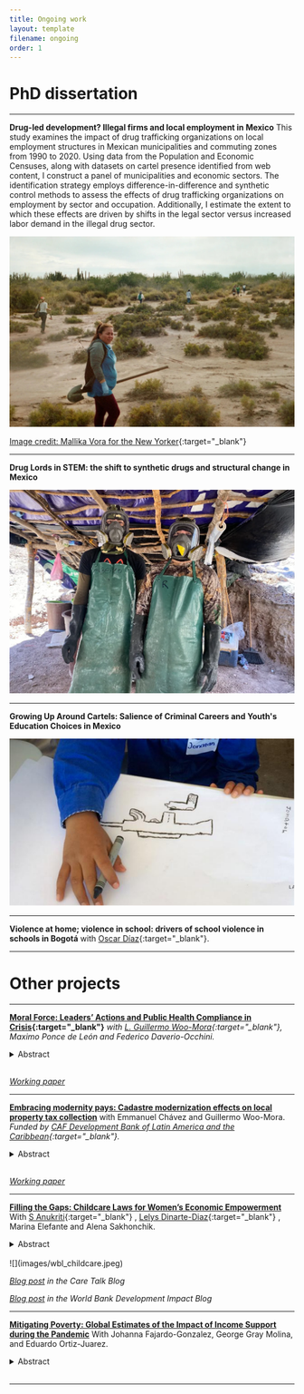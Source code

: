 ```yaml
---
title: Ongoing work
layout: template
filename: ongoing
order: 1
---
```



# PhD dissertation 

---
**Drug-led development? Illegal firms and local employment in Mexico** 
This study examines the impact of drug trafficking organizations on local employment structures in Mexican municipalities and commuting zones from 1990 to 2020. Using data from the Population and Economic Censuses, along with datasets on cartel presence identified from web content, I construct a panel of municipalities and economic sectors. The identification strategy employs difference-in-difference and synthetic control methods to assess the effects of drug trafficking organizations on employment by sector and occupation. Additionally, I estimate the extent to which these effects are driven by shifts in the legal sector versus increased labor demand in the illegal drug sector.

![](images/zatarain_las_rastreadoras.jpeg)

[Image credit: Mallika Vora for the New Yorker](https://www.newyorker.com/news/dispatch/searching-with-the-mothers-of-mexicos-disappeared){:target="_blank"}

---

**Drug Lords in STEM: the shift to synthetic drugs and structural change in Mexico**

![](images/cocina.webp)


---

**Growing Up Around Cartels: Salience of Criminal Careers and Youth's Education Choices in Mexico**

![](images/villa_juarez_crop.png)


---
**Violence at home; violence in school: drivers of school violence in schools in Bogotá** with [Oscar Díaz](https://sites.google.com/view/oscarmdiazb/inicio){:target="_blank"}.

---


# Other projects 

---

**[Moral Force: Leaders’ Actions and Public Health Compliance in Crisis](documents/MoralForce_202409.pdf){:target="_blank"}**  *with [L. Guillermo Woo-Mora](woomora.github.io){:target="_blank"}, Maximo Ponce de León and Federico Daverio-Occhini.*
<details>
  <summary> Abstract </summary> 
  <br>
  <blockquote>
    Charismatic leaders shape public sentiment and moral direction but can weaken institutions by prioritizing personal appeal over trust in government. During the COVID-19 pandemic, the Mexican president disregarded his administration’s stay-at-home guidelines. We analyze the impact of his actions on social distancing compliance using granular mobility and electoral data. A dynamic difference-in-difference design reveals increased mobility in pro-president areas, leading to 22% more COVID-19 cases and 30% more deaths. Our findings suggest the president’s example, rather than partisan differences, drove these effects, highlighting the critical need for leaders to align personal conduct with public policy.
  </blockquote>
 </details>
<br>

*[Working paper](documents/MoralForce_202409.pdf)*


---

**[Embracing modernity pays: Cadastre modernization effects on local property tax collection](documents/Draft_CAF.pdf)** with Emmanuel Chávez and Guillermo Woo-Mora.
*Funded by [CAF Development Bank of Latin America and the Caribbean](https://www.caf.com/en/currently/calls/2023/09/call-for-research-proposals-subnational-capacities-and-decentralization-in-latin-america-and-the-caribbean/){:target="_blank"}.*


<details>
  <summary> Abstract </summary> 
  <br>
  <blockquote>
    This paper investigates the impact of the Mexican cadastre modernization program on local property tax revenue. We evaluate a comprehensive modernization initiative, which began in 2010 and included guidelines, technical assistance, and subsidies for local cadastres. Using panel data from 2000 to 2019 and a Difference-in-Differences approach, we find that municipalities adopting the program saw a 10% increase in property tax revenue within five years, rising to 30% after eight years. This effect varies significantly with local state capacity and the coordinating institution implementing the program. The program significantly enhances the state of local cadastres over the long term. Municipalities that adopt the program are more likely to invest in staff training, implement comprehensive cadastral management systems, and digitize their registries. Our results highlight the importance of local capacities and coordination in realizing the benefits of decentralization and modernization policies.
  </blockquote>
 </details>
<br>

*[Working paper](documents/Draft_CAF.pdf)*


---

**[Filling the Gaps: Childcare Laws for Women’s Economic Empowerment](https://elibrary.worldbank.org/doi/abs/10.1596/1813-9450-10492)** With [S Anukriti](https://sites.google.com/view/s-anukriti/home){:target="_blank"} , [Lelys Dinarte-Diaz](https://sites.google.com/view/lelys-dinarte/home){:target="_blank"} , Marina Elefante and Alena Sakhonchik. 

<details>
  <summary> Abstract </summary> 
  <br>
  <blockquote>
    This paper aims to provide global evidence on whether and what attributes of laws governing the provision of childcare services affect women's labor market outcomes. It merges country-year-level data from the World Bank's Women, Business and the Law database, which documents childcare laws across countries, with data on women's labor force participation from ILOSTAT. Using a difference-in-difference estimation framework, the analysis finds that the enactment of childcare laws increases women's labor force participation by 2 percent, on average. Moreover, the effect increases over time, reaching up to 4 percent five years after an enactment. This effect is driven by women who are married, have completed less than primary education, and are between the ages of 35 and 44. Lastly, regulation of the availability and affordability of childcare has a similar impact on female labor force participation, whereas the effect of quality regulation is smaller.
  </blockquote>
 </details>
<br>
![](images/wbl_childcare.jpeg)

*[Blog post](https://www.revaluingcare.org/can-child-care-legislation-increase-womens-participation-in-the-paid-labor-force/) in the Care Talk Blog* 

*[Blog post](https://blogs.worldbank.org/impactevaluations/childcare-regulation-and-womens-participation-labor-force) in the World Bank Development Impact Blog*


---

**[Mitigating Poverty: Global Estimates of the Impact of Income Support during the Pandemic]([documents/Draft_CAF.pdf](https://www.undp.org/sites/g/files/zskgke326/files/2021-07/UNDP-DFS-Mitigating-Poverty-Global-Estimates-of-the-Impact-of-Income-Support-during-the-Pandemic-EN.pdf))** With Johanna Fajardo-Gonzalez, George Gray Molina, and Eduardo Ortiz-Juarez.

<details>
  <summary> Abstract </summary> 
  <br>
  <blockquote>
    This paper reconstructs the full welfare distributions from household surveys of 160 countries, covering
    96.5 percent of the global population, to estimate the pandemic-induced increases in global poverty
    and provide information on the potential short-term effects of income-support programmes on mitigating
    such increases. Crucially, the analysis performs a large-scale simulation by combining the welfare
    distributions with the database of social protection measures of Gentilini et al. (2021) and estimates such
    effects from 72 actual income-support programmes planned or implemented across 41 countries. The
    paper reports three findings: First, the projection of additional extreme poverty, in the absence of income
    support, ranges between 117 million people under a distributive-neutral projection and 168 million
    people under a distributive-regressive projection —which may better reflect how the shock impacted
    poor and vulnerable households. Second, a simulation of the hypothetical effects of a temporary basic
    income with an investment of 0.5 percent of developing countries’ GDP, spread over six months, finds
    that this amount would mitigate to a large extent, at least temporarily, the increase in global poverty
    at both the $1.90- and $3.20-a-day thresholds, although poverty would still increase significantly in the
    poorest regions of the world. Third, the analysis of income-support programmes in 41 countries suggests
    that they may have mitigated, at least temporarily, the overall increase in poverty in upper-middle
    income countries but may have been insufficient to mitigate the increase in poverty at any poverty
    line in low-income countries. Income support likely mitigated 60 percent of the increase in poverty at
    the $3.20-a-day threshold and 20 percent at the $5.50-a-day threshold among lower-middle-income
    countries. This pattern is correlated with the amount of social assistance per capita payments made in
    each country

  </blockquote>
 </details>
<br>

---
